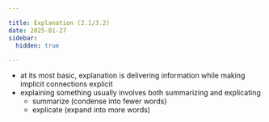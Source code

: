 ```yaml
---

title: Explanation (2.1/3.2)
date: 2025-01-27
sidebar:
  hidden: true

---
```


- at its most basic, explanation is delivering information while making implicit connections explicit
- explaining something usually involves both summarizing and explicating
	- summarize (condense into fewer words)
	- explicate (expand into more words)
